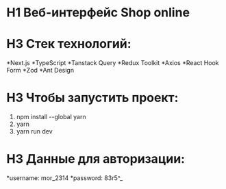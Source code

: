 # H1 Веб-интерфейс Shop online


# H3 Стек технологий:
*Next.js
*TypeScript
*Tanstack Query
*Redux Toolkit
*Axios
*React Hook Form
*Zod
*Ant Design



# H3 Чтобы запустить проект:
1. npm install --global yarn
2. yarn 
3. yarn run dev

# H3 Данные для авторизации:
*username: mor_2314
*password: 83r5^_
